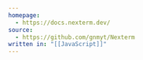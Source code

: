 ```yaml
---
homepage:
  - https://docs.nexterm.dev/
source:
  - https://github.com/gnmyt/Nexterm
written in: "[[JavaScript]]"
---
```

